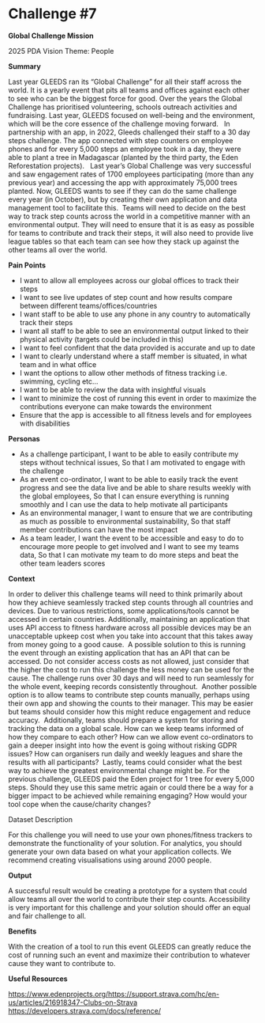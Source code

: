 # Challenge #7

**Global Challenge Mission**

2025 PDA Vision Theme: People

**Summary**

Last year GLEEDS ran its “Global Challenge” for all their staff across the world. It is a yearly event that pits all teams and offices against each other to see who can be the biggest force for good. Over the years the Global Challenge has prioritised volunteering, schools outreach activities and fundraising. Last year, GLEEDS focused on well-being and the environment, which will be the core essence of the challenge moving forward. ​
​
In partnership with an app, in 2022, Gleeds challenged their staff to a 30 day steps challenge. The app connected with step counters on employee phones and  for every 5,000 steps an employee took in a day, they were able to plant a tree in Madagascar (planted by the third party, the Eden Reforestation projects). ​
​
Last year’s Global Challenge was very successful and saw engagement rates of 1700 employees participating (more than any previous year) and accessing the app with approximately 75,000 trees planted. Now, GLEEDS wants to see if they can do the same challenge every year (in October), but by creating their own application and data management tool to facilitate this.​
​
Teams will need to decide on the best way to track step counts across the world in a competitive manner with an environmental output. They will need to ensure that it is as easy as possible for teams to contribute and track their steps, it will also need to provide live league tables so that each team can see how they stack up against the other teams all over the world.​

**Pain Points​**

- I want to allow all employees across our global offices to track their steps​
- I want to see live updates of step count and how results compare between different teams/offices/countries​
- I want staff to be able to use any phone in any country to automatically track their steps​
- I want all staff to be able to see an environmental output linked to their physical activity (targets could be included in this) ​
- I want to feel confident that the data provided is accurate and up to date​
- I want to clearly understand where a staff member is situated, in what team and in what office​
- I want the options to allow other methods of fitness tracking i.e. swimming, cycling etc…​
- I want to be able to review the data with insightful visuals​
- I want to minimize the cost of running this event in order to maximize the contributions everyone can make towards the environment​
- Ensure that the app is accessible to all fitness levels and for employees with disabilities​

**Personas​**

- As a challenge participant, I want to be able to easily contribute my steps without technical issues, So that I am motivated to engage with the challenge​
​
- As an event co-ordinator, I want to be able to easily track the event progress and see the data live and be able to share results weekly with the global employees, So that I can ensure everything is running smoothly and I can use the data to help motivate all participants​
​
- As an environmental manager, I want to ensure that we are contributing as much as possible to environmental sustainability, So that staff member contributions can have the most impact​
​
-  As a team leader, I want the event to be accessible and easy to do to encourage more people to get involved and I want to see my teams data, So that I can motivate my team to do more steps and beat the other team leaders scores​

**Context​**

In order to deliver this challenge teams will need to think primarily about how they achieve seamlessly tracked step counts through all countries and devices. Due to various restrictions, some applications/tools cannot be accessed in certain countries. Additionally, maintaining an application that uses API access to fitness hardware across all possible devices may be an unacceptable upkeep cost when you take into account that this takes away from money going to a good cause.​
​
A possible solution to this is running the event through an existing application that has an API that can be accessed. Do not consider access costs as not allowed, just consider that the higher the cost to run this challenge the less money can be used for the cause. The challenge runs over 30 days and will need to run seamlessly for the whole event, keeping records consistently throughout.​
​
Another possible option is to allow teams to contribute step counts manually, perhaps using their own app and showing the counts to their manager. This may be easier but teams should consider how this might reduce engagement and reduce accuracy.​
​
Additionally, teams should prepare a system for storing and tracking the data on a global scale. How can we keep teams informed of how they compare to each other? How can we allow event co-ordinators to gain a deeper insight into how the event is going without risking GDPR issues? How can organisers run daily and weekly leagues and share the results with all participants?​
​
Lastly, teams could consider what the best way to achieve the greatest environmental change might be. For the previous challenge, GLEEDS paid the Eden project for 1 tree for every 5,000 steps. Should they use this same metric again or could there be a way for a bigger impact to be achieved while remaining engaging? How would your tool cope when the cause/charity changes?​

Dataset Description​

For this challenge you will need to use your own phones/fitness trackers to demonstrate the functionality of your solution. For analytics, you should generate your own data based on what your application collects. We recommend creating visualisations using around 2000 people.​

**Output​**

A successful result would be creating a prototype for a system that could allow teams all over the world to contribute their step counts. Accessibility is very important for this challenge and your solution should offer an equal and fair challenge to all.​

**Benefits​**

With the creation of a tool to run this event GLEEDS can greatly reduce the cost of running such an event and maximize their contribution to whatever cause they want to contribute to.

**Useful Resources​**

​​​​​​​​https://www.edenprojects.org/​
https://support.strava.com/hc/en-us/articles/216918347-Clubs-on-Strava​
https://developers.strava.com/docs/reference/ ​
